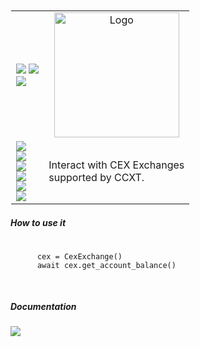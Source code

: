 

<br>
  <table style="border: 1px solid transparent">
    <tr>
      <td>
  <a href="http://talky.readthedocs.io"><img src="https://img.shields.io/badge/Wiki-%23000000.svg?style=for-the-badge&logo=wikipedia&logoColor=white"></a>
  <a href="https://github.com/mraniki/tt/"><img src="https://img.shields.io/badge/github-%23000000.svg?style=for-the-badge&logo=github&logoColor=white"></a><br>
  <a href="https://hub.docker.com/r/mraniki/tt"><img src="https://img.shields.io/docker/pulls/mraniki/tt?style=for-the-badge"></a>
  <br>
      </td>
      <td align="center"><img width="200" alt="Logo" src="https://github.com/mraniki/cefi/blob/main/docs/_static/logo-full.png"></td>
    </tr>
    <tr>
      <td>
        <a href="https://pypi.org/project/cefi/"><img src="https://img.shields.io/pypi/v/cefi?style=for-the-badge&logo=PyPI&logoColor=white"></a><br>
        <a href="https://pypi.org/project/cefi/"><img src="https://img.shields.io/pypi/dm/cefi?style=for-the-badge&logo=PyPI&logoColor=white&label=pypi&labelColor=grey"></a><br>
        <a href="https://github.com/mraniki/cefi/"><img src="https://img.shields.io/github/actions/workflow/status/mraniki/cefi/%F0%9F%91%B7Flow.yml?style=for-the-badge&logo=GitHub&logoColor=white"></a><br>
    <a href="https://talky.readthedocs.io/"><img src="https://readthedocs.org/projects/cex/badge/?version=latest&style=for-the-badge"></a><br>
    <a href="https://codebeat.co/projects/github-com-mraniki-cefi-main"><img src="https://codebeat.co/badges/6aecf822-ea11-499c-80d9-37cd3f35b923"/></a><br>
    <a href="https://codecov.io/gh/mraniki/cefi"> <img src="https://codecov.io/gh/mraniki/cefi/branch/main/graph/badge.svg?token=BTIoKrcXNq"/></a><br>
      </td>
      <td align="left"> 
        Interact with CEX Exchanges<br>
        supported by CCXT.
      </td>
    </tr>
  </table>

  <h5>How to use it</h5>
  <pre>
  <code>
      cex = CexExchange()
      await cex.get_account_balance()
  </code>
  </pre>

  <h5>Documentation</h5>
  <a href="https://talky.readthedocs.io/projects/cefi/en/latest/"><img src="https://img.shields.io/badge/Documentation-000000?style=for-the-badge&logo=readthedocs&logoColor=white"></a><br>
